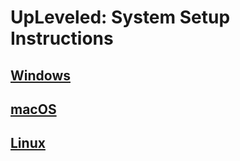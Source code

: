 # UpLeveled: System Setup Instructions

## [Windows](./windows.md)

## [macOS](./macos.md)

## [Linux](./linux.md)
